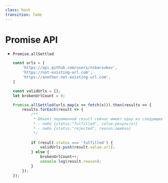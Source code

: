 ```yaml
---
class: host
transition: fade
---
```


# Promise API

<v-clicks at="0">
<ul>

<li>

`Promise.allSettled`
```js
const urls = [
    'https://api.github.com/users/nsbarsukov',
    'https://not-existing-url.com',
    'https://another-not-existing-url.com',
]

const validUrls = [];
let brokenUrlCount = 0;

Promise.allSettled(urls.map(x => fetch(x))).then(results => {
    results.forEach(result => {
        /**
         * Объект переменной result сейчас имеет одну из следующих структур:
         * - либо {status:"fulfilled", value:результат}
         * - либо {status:"rejected", reason:ошибка} 
         */
        
        if (result.status === 'fulfilled') {
            validUrls.push(result.value.url);
        } else {
            brokenUrlCount++;
            console.log(result.reason);
        }
    });
});
```
</li>

</ul>
</v-clicks>

<style>
.host {
    --slidev-code-font-size: 0.6rem;
    --slidev-code-line-height: 0.75rem;
}

.host li p {
    margin-bottom: 0.25rem;
}
</style>
